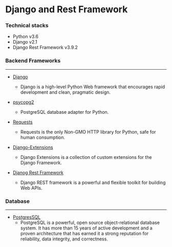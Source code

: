 # Django and Rest Framework

### Technical stacks
+ Python v3.6
+ Django v2.1
+ Django Rest Framework v3.9.2

### Backend Frameworks
-----------------------
* [Django](https://www.djangoproject.com/)
    - Django is a high-level Python Web framework that encourages rapid development and clean, pragmatic design.

* [psycopg2](https://pypi.python.org/pypi/psycopg2)
    - PostgreSQL database adapter for Python.

* [Requests](https://pypi.python.org/pypi/requests/2.11.1)
    - Requests is the only Non-GMO HTTP library for Python, safe for human consumption.

* [Django-Extensions](https://github.com/django-extensions/django-extensions)
    - Django Extensions is a collection of custom extensions for the Django Framework.

* [Djanog Rest Framework](https://www.django-rest-framework.org/)
    - Django REST framework is a powerful and flexible toolkit for building Web APIs.

### Database
-------------
* [PostgresSQL](https://www.postgresql.org/)
    - PostgreSQL is a powerful, open source object-relational database system. It has more than 15 years of active development and a proven architecture that has earned it a strong reputation for reliability, data integrity, and correctness.
